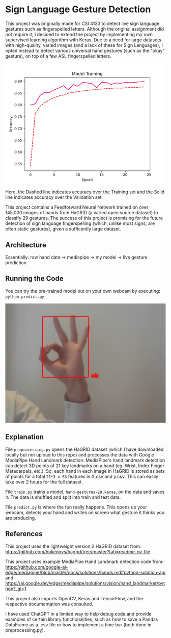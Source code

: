 # Sign Language Gesture Detection
This project was originally made for CSI 4133 to detect live sign language gestures such as fingerspelled letters. Although the original assignment did not require it, I decided to extend the project by implementing my own supervised learning algorithm with Keras. Due to a need for large datasets with high-quality, varied images (and a lack of these for Sign Languages), I opted instead to detect various universal hand gestures (such as the "okay" gesture), on top of a few ASL fingerspelled letters.

![](model_training.png)

Here, the Dashed line indicates accuracy over the Training set and the Solid line indicates accuracy over the Validation set.

This project contains a Feedforward Neural Network trained on over 145,000 images of hands from HaGRID (a varied open source dataset) to classify 29 gestures. The success of this project is promising for the future detection of sign language fingerspelling (which, unlike most signs, are often static gestures), given a sufficently large dataset.

## Architecture
Essentially: raw hand data -> mediapipe -> my model -> live gesture prediction

## Running the Code
You can try the pre-trained model out on your own webcam by executing:
`python predict.py`

![](example.png)

## Explanation
File `preprocessing.py` opens the HaGRID dataset (which I have downloaded locally but not upload to this repo) and processes the data with Google MediaPipe Hand Landmark detection. MediaPipe's hand landmark detection can detect 3D points of 21 key landmarks on a hand (eg. Wrist, Index Finger Metacarpals, etc.). So, each hand in each image in HaGRID is stored as sets of points for a total `21*3 = 63` features in X.csv and y.csv. This can easily take over 2 hours for the full dataset.

File `train.py` trains a model, `hand-gestures-29.keras`, on the data and saves it. The data is shuffled and split into train and test data.

File `predict.py` is where the fun really happens. This opens up your webcam, detects your hand and writes on screen what gesture it thinks you are producing.

## References
This project uses the lightweight version 2 HaGRID dataset from: https://github.com/hukenovs/hagrid/tree/master?tab=readme-ov-file

This project uses example MediaPipe Hand Landmark detection code from: https://github.com/google-ai-edge/mediapipe/blob/master/docs/solutions/hands.md#python-solution-api and https://ai.google.dev/edge/mediapipe/solutions/vision/hand_landmarker/python?_gl=1

This project also imports OpenCV, Keras and TensorFlow, and the respective documentation was consulted.

I have used ChatGPT in a limited way to help debug code and provide examples of certain library functionalities, such as how to save a Pandas DataFrame as a .csv file or how to implement a time bar (both done in preprocessing.py).